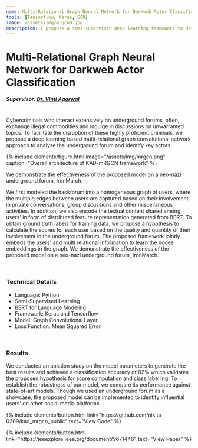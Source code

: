 ```yaml
---
name: Multi-Relational Graph Neural Network for Darkweb Actor Classification
tools: [Tensorflow, Keras, GCN]
image: /assets/img/mrgcn0.jpg
description: I propose a semi-supervised deep learning framework to detect key actors by classifying underground forum users into different groups based on their activity patterns.
---
```

# Multi-Relational Graph Neural Network for Darkweb Actor Classification
##### Supervisor: <a href = "https://www.bits-pilani.ac.in/pilani/vintiagarwal/profile"> Dr. Vinti Agarwal</a>

<br>
Cybercriminals who interact extensively
on underground forums, often, exchange illegal commodities and indulge in discussions on unwarranted
topics. To facilitate the disruption of these highly
proficient criminals, we propose a deep learning based
multi-relational graph convolutional network approach
to analyse the underground forum and identify key
actors.

{% include elements/figure.html image="/assets/img/mrgcn.png" caption="Overall architecture of KAD-mRGCN framework" %}

  We demonstrate the effectiveness of the proposed model on a neo-nazi underground forum, IronMarch. </p>
  We first modeled the hackforum into a homogeneous graph of users, where the multiple edges between users are captured based on their involvement in private conversations, group discussions and other miscellaneous activities. 
  In addition, we also encode the textual content shared among users' in form of distributed feature representation generated from BERT.
  To obtain ground truth labels for training data, we propose a hypothesis to calculate the scores for each user based on the quality and quantity of their involvement in the underground forum. 
  The proposed framework jointly embeds the users' and multi relational information to learn the nodes embeddings in the graph. 
  We demonstrate the effectiveness of the proposed model on a neo-nazi underground forum, IronMarch.

<br>

### Technical Details
<ul>
<li>Language: Python</li>
<li>Semi-Supervised Learning </li>
<li>BERT for Language Modeling</li>
<li>Framework: Keras and Tensorflow</li>
<li>Model: Graph Convolutional Layer</li>
<li>Loss Function: Mean Squared Error</li>
</ul>

<br>

### Results
We conducted an ablation study on the model
  parameters to generate the best results and achieved
  a classification accuracy of 82% which validates the
  proposed hypothesis for score computation and class
  labelling. To establish the robustness of our model, we
  compare its performance against state-of-art models.
  Though we used an underground forum as a showcase,
  the proposed model can be implemented to identify
  influential users' on other social media platforms.

<p class="text-center">
{% include elements/button.html link="https://github.com/nikita-0209/kad_mrgcn_public" text="View Code" %}
</p>

<p class="text-center">
{% include elements/button.html link="https://ieeexplore.ieee.org/document/9671446" text="View Paper" %}
</p>
